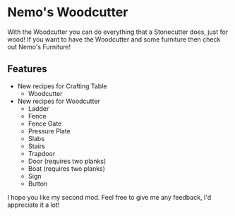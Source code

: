 # Nemo's Woodcutter

With the Woodcutter you can do everything that a Stonecutter does, just for wood!
If you want to have the Woodcutter and some furniture then check out Nemo's Furniture!

## Features

- New recipes for Crafting Table
    - Woodcutter
- New recipes for Woodcutter
    - Ladder
    - Fence
    - Fence Gate
    - Pressure Plate
    - Slabs
    - Stairs
    - Trapdoor
    - Door (requires two planks)
    - Boat (requires two planks)
    - Sign
    - Button

I hope you like my second mod. Feel free to give me any feedback, I'd appreciate it a lot!
